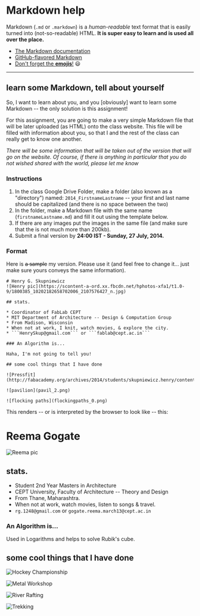 


# Markdown help

Markdown (```.md``` or ```.markdown```) is a *human-readable* text format that is easily turned into (not-so-readable) HTML.  **It is super easy to learn and is used all over the place.**

* [The Markdown documentation](http://daringfireball.net/projects/markdown/)
* [GitHub-flavored Markdown](https://guides.github.com/features/mastering-markdown/)
* [Don't forget the **emojis**!](http://www.emoji-cheat-sheet.com/) :smiley:

---

## learn some Markdown, tell about yourself

So, I want to learn about you, and you [obviously] want to learn some Markdown -- the only solution is this assignment!

For this assignment, you are going to make a very simple Markdown file that will be later uploaded (as HTML) onto the class website.  This file will be filled with information about you, so that I and the rest of the class can really get to know one another.

*There will be some information that will be taken out of the version that will go on the website.  Of course, if there is anything in particular that you do not wished shared with the world, please let me know*

### Instructions

1. In the class Google Drive Folder, make a folder (also known as a "directory") named: ```2014_FirstnameLastname``` -- your first and last name should be capitalized (and there is no space between the two)
2. In the folder, make a Markdown file with the same name (```firstnameLastname.md```) and fill it out using the template below.
3. If there are any images put the images in the same file (and make sure that the is not much more than 200kb).
4. Submit a final version by **24:00 IST - Sunday, 27 July, 2014.**

### Format

Here is ~~a sample~~ my version.  Please use it (and feel free to change it... just make sure yours conveys the same information).

    # Henry G. Skupniewicz
    ![Henry pic](https://scontent-a-ord.xx.fbcdn.net/hphotos-xfa1/t1.0-9/1800385_10202182658702006_2107576427_n.jpg)

    ## stats.

    * Coordinator of FabLab CEPT
    * MIT Department of Architecture -- Design & Computation Group
    * From Madison, Wisconsin
    * When not at work, I knit, watch movies, & explore the city.
    * ```HenrySkup@gmail.com``` or ```fablab@cept.ac.in```

    ### An Algorithm is...

    Haha, I'm not going to tell you!

    ## some cool things that I have done

    ![Pressfit](http://fabacademy.org/archives/2014/students/skupniewicz.henry/content/PressFit_srf.png)

    ![pavilion](pavil_2.png)

    ![flocking paths](flockingpaths_0.png)

This renders -- or is interpreted by the browser to look like -- this:

# Reema Gogate
![Reema pic](https://lh5.googleusercontent.com/2UN9357gURb7B1-mvD0wts40roeggWzb2Ce04AbE7GzaekJveqin-HLeGKuC5T_i0q77g1qAtvw)

## stats.

* Student 2nd Year Masters in Architecture
* CEPT University, Faculty of Architecture -- Theory and Design
* From Thane, Maharashtra.
* When not at work, watch movies, listen to songs & travel.
* ```rg.1248@gmail.com``` or ```gogate.reema.march13@cept.ac.in```

### An Algorithm is...

Used in Logarithms and helps to solve Rubik's cube.

## some cool things that I have done

![Hockey Championship](https://lh5.googleusercontent.com/P6YgBQ28bIBdmXE0EKsm4IKa0sJV4u1LIA0_aA9AEf1S6f4mBtBsiuDaPd3WBqb1tAh5jqGeol0)

![Metal Workshop](https://lh3.googleusercontent.com/0MwZ0_DUFKOdePZZCrCRJIyMP6WdZA9hpNg6TMynSVXVcxPmUb8Jw6xYGJ-Y7N0LL8uazF_1C0k)

![River Rafting](https://lh5.googleusercontent.com/u_Dj8oFjUtEAve_Jn0-BEqJDisUBG9b51uXOrh2Zr4S6xMjEofekuBbKqhPfSnA19AGHAk7c1t8)

![Trekking](https://lh6.googleusercontent.com/PfpWvm0fS-AqWh773axfZqW1XzQMLH7yG3tZPvYkFbiP8oDf6iXOdH5v72It6Ei4Ey-uQm_OlFI)
